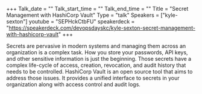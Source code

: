 +++
Talk_date = ""
Talk_start_time = ""
Talk_end_time = ""
Title = "Secret Management with HashiCorp Vault"
Type = "talk"
Speakers = ["kyle-sexton"]
youtube = "SEPHckCtbFU"
speakerdeck = "https://speakerdeck.com/devopsdayskc/kyle-sexton-secret-management-with-hashicorp-vault"
+++

Secrets are pervasive in modern systems and managing them across an organization is a complex task. How you store your passwords, API keys, and other sensitive information is just the beginning. Those secrets have a complex life-cycle of access, creation, revocation, and audit history that needs to be controlled. HashiCorp Vault is an open source tool that aims to address those issues. It provides a unified interface to secrets in your organization along with access control and audit logs.
